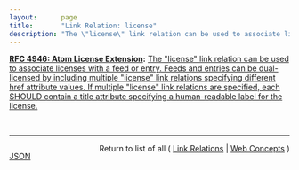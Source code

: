 ```yaml
---
layout:      page
title:       "Link Relation: license"
description: "The \"license\" link relation can be used to associate licenses with a feed or entry. Feeds and entries can be dual-licensed by including multiple \"license\" link relations specifying different href attribute values. If multiple \"license\" link relations are specified, each SHOULD contain a title attribute specifying a human-readable label for the license."
---
```


**[RFC 4946: Atom License Extension](/specs/IETF/RFC/4946 "This memo defines an Experimental Protocol for the Internet community. It does not specify an Internet standard of any kind. Discussion and suggestions for improvement are requested. Distribution of this memo is unlimited."):** [The "license" link relation can be used to associate licenses with a feed or entry. Feeds and entries can be dual-licensed by including multiple "license" link relations specifying different href attribute values. If multiple "license" link relations are specified, each SHOULD contain a title attribute specifying a human-readable label for the license.](http://tools.ietf.org/html/rfc4946#section-2 "Read documentation for Link Relation &#34;license&#34;")

<br/>
<hr/>

<p style="float : left"><a href="license.json" title="JSON representing this particular Web Concept">JSON</a></p>
<p style="text-align: right">Return to list of all ( <a href="../link-relations">Link Relations</a> | <a href="../">Web Concepts</a> )</p>
